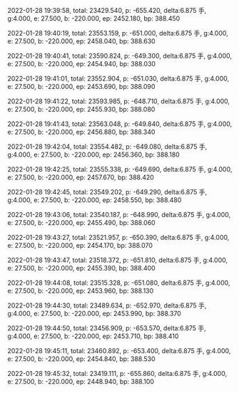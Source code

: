 2022-01-28 19:39:58, total: 23429.540, p: -655.420, delta:6.875 手, g:4.000, e: 27.500, b: -220.000, ep: 2452.180, bp: 388.450

2022-01-28 19:40:19, total: 23553.159, p: -651.000, delta:6.875 手, g:4.000, e: 27.500, b: -220.000, ep: 2458.040, bp: 388.630

2022-01-28 19:40:41, total: 23590.824, p: -649.300, delta:6.875 手, g:4.000, e: 27.500, b: -220.000, ep: 2454.940, bp: 388.030

2022-01-28 19:41:01, total: 23552.904, p: -651.030, delta:6.875 手, g:4.000, e: 27.500, b: -220.000, ep: 2453.690, bp: 388.090

2022-01-28 19:41:22, total: 23593.985, p: -648.710, delta:6.875 手, g:4.000, e: 27.500, b: -220.000, ep: 2455.930, bp: 388.080

2022-01-28 19:41:43, total: 23563.048, p: -649.840, delta:6.875 手, g:4.000, e: 27.500, b: -220.000, ep: 2456.880, bp: 388.340

2022-01-28 19:42:04, total: 23554.482, p: -649.080, delta:6.875 手, g:4.000, e: 27.500, b: -220.000, ep: 2456.360, bp: 388.180

2022-01-28 19:42:25, total: 23555.338, p: -649.690, delta:6.875 手, g:4.000, e: 27.500, b: -220.000, ep: 2457.670, bp: 388.420

2022-01-28 19:42:45, total: 23549.202, p: -649.290, delta:6.875 手, g:4.000, e: 27.500, b: -220.000, ep: 2458.550, bp: 388.480

2022-01-28 19:43:06, total: 23540.187, p: -648.990, delta:6.875 手, g:4.000, e: 27.500, b: -220.000, ep: 2455.490, bp: 388.060

2022-01-28 19:43:27, total: 23521.957, p: -650.390, delta:6.875 手, g:4.000, e: 27.500, b: -220.000, ep: 2454.170, bp: 388.070

2022-01-28 19:43:47, total: 23518.372, p: -651.810, delta:6.875 手, g:4.000, e: 27.500, b: -220.000, ep: 2455.390, bp: 388.400

2022-01-28 19:44:08, total: 23515.328, p: -651.080, delta:6.875 手, g:4.000, e: 27.500, b: -220.000, ep: 2453.960, bp: 388.130

2022-01-28 19:44:30, total: 23489.634, p: -652.970, delta:6.875 手, g:4.000, e: 27.500, b: -220.000, ep: 2453.990, bp: 388.370

2022-01-28 19:44:50, total: 23456.909, p: -653.570, delta:6.875 手, g:4.000, e: 27.500, b: -220.000, ep: 2453.710, bp: 388.410

2022-01-28 19:45:11, total: 23460.892, p: -653.400, delta:6.875 手, g:4.000, e: 27.500, b: -220.000, ep: 2454.840, bp: 388.530

2022-01-28 19:45:32, total: 23419.111, p: -655.860, delta:6.875 手, g:4.000, e: 27.500, b: -220.000, ep: 2448.940, bp: 388.100